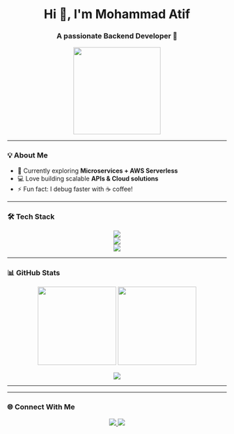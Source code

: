 <h1 align="center">Hi 👋, I'm Mohammad Atif</h1>
<h3 align="center">A passionate Backend Developer 🚀</h3>

<p align="center">
  <img src="https://media.giphy.com/media/WUlplcMpOCEmTGBtBW/giphy.gif" width="200" />
</p>

---

### 💡 About Me  
- 🌱 Currently exploring **Microservices + AWS Serverless**  
- 💻 Love building scalable **APIs & Cloud solutions**  
- ⚡ Fun fact: I debug faster with ☕ coffee!  

---

### 🛠️ Tech Stack  

<p align="center">
  <!-- Languages -->
  <img src="https://skillicons.dev/icons?i=js,ts,nodejs,express,nestjs" />
  <br/>
  <!-- Databases -->
  <img src="https://skillicons.dev/icons?i=mongodb,mysql,dynamodb" />
  <br/>
  <!-- Cloud -->
  <img src="https://skillicons.dev/icons?i=aws" />
</p>

---

### 📊 GitHub Stats  

<p align="center">
  <img src="https://github-readme-stats.vercel.app/api?username=YOUR_GITHUB_USERNAME&show_icons=true&theme=tokyonight" height="180"/>
  <img src="https://github-readme-streak-stats.herokuapp.com/?user=YOUR_GITHUB_USERNAME&theme=tokyonight" height="180"/>
</p>

<p align="center">
  <img src="https://github-profile-trophy.vercel.app/?username=YOUR_GITHUB_USERNAME&theme=matrix&row=1&column=6" />
</p>

---


---

### 🌐 Connect With Me  

<p align="center">
  <a href="https://linkedin.com/in/YOUR_LINKEDIN" target="_blank">
    <img src="https://img.shields.io/badge/-LinkedIn-blue?logo=linkedin&logoColor=white&style=for-the-badge" />
  </a>
  <a href="mailto:your.email@example.com">
    <img src="https://img.shields.io/badge/-Gmail-red?logo=gmail&logoColor=white&style=for-the-badge" />
  </a>
</p>
